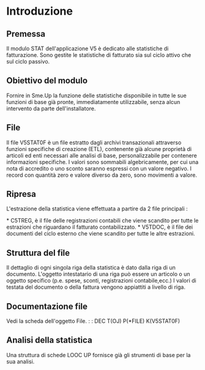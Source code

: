 # Introduzione

## Premessa
Il modulo STAT dell'applicazione V5 è dedicato alle statistiche di fatturazione.
Sono gestite le statistiche di fatturato sia sul ciclo attivo che sul ciclo passivo.

## Obiettivo del modulo
Fornire in Sme.Up la funzione delle statistiche disponibile in tutte le sue funzioni di base già pronte, immediatamente utilizzabile, senza alcun intervento da parte dell'installatore.

## File
Il file V5STAT0F è un file estratto dagli archivi transazionali attraverso funzioni specifiche di creazione (ETL), contenente già alcune proprietà di articoli ed enti necessari alle analisi di base, personalizzabile per contenere informazioni specifiche.
I valori sono sommabili algebricamente, per cui una nota di accredito o uno sconto saranno espressi con un valore negativo.
I record con quantità zero e valore diverso da zero, sono movimenti a valore.

## Ripresa
L'estrazione della statistica viene effettuata a partire da 2 file principali : 

 \* C5TREG, è il file delle registrazioni contabili che viene scandito per tutte le estrazioni che riguardano il fatturato contabilizzato.
 \* V5TDOC, è il file dei documenti del ciclo esterno che viene scandito per tutte le altre estrazioni.

## Struttura del file
Il dettaglio di ogni singola riga della statistica  è dato dalla riga di un documento.
L'oggetto intestatario di una riga può essere un articolo o un oggetto specifico (p.e. spese, sconti, registrazioni contabile,ecc.)
I valori di testata del documento o della fattura vengono appiattiti a livello di riga.

## Documentazione file
Vedi la scheda dell'oggetto File.
 :  : DEC T(OJ) P(\*FILE) K(V5STAT0F)

## Analisi della statistica
Una struttura di schede LOOC UP fornisce già gli strumenti di base per la sua analisi.

